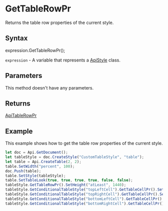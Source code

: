 # GetTableRowPr

Returns the table row properties of the current style.

## Syntax

expression.GetTableRowPr();

`expression` - A variable that represents a [ApiStyle](../ApiStyle.md) class.

## Parameters

This method doesn't have any parameters.

## Returns

[ApiTableRowPr](../../ApiTableRowPr/ApiTableRowPr.md)

## Example

This example shows how to get the table row properties of the current style.

```javascript
let doc = Api.GetDocument();
let tableStyle = doc.CreateStyle("CustomTableStyle", "table");
let table = Api.CreateTable(2, 2);
table.SetWidth("percent", 100);
doc.Push(table);
table.SetStyle(tableStyle);
table.SetTableLook(true, true, true, true, false, false);
tableStyle.GetTableRowPr().SetHeight("atLeast", 1440);
tableStyle.GetConditionalTableStyle("topLeftCell").GetTableCellPr().SetShd("clear", 255, 111, 61);
tableStyle.GetConditionalTableStyle("topRightCell").GetTableCellPr().SetShd("clear", 51, 51, 51);
tableStyle.GetConditionalTableStyle("bottomLeftCell").GetTableCellPr().SetShd("clear", 128, 128, 128);
tableStyle.GetConditionalTableStyle("bottomRightCell").GetTableCellPr().SetShd("clear", 255, 213, 191);
```
